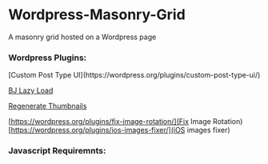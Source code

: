 # Wordpress-Masonry-Grid
A masonry grid hosted on a Wordpress page



<h3>Wordpress Plugins:</h3>
[Custom Post Type UI](https://wordpress.org/plugins/custom-post-type-ui/)

[BJ Lazy Load](https://wordpress.org/plugins/bj-lazy-load/)

[Regenerate Thumbnails](https://wordpress.org/plugins/regenerate-thumbnails/)

[https://wordpress.org/plugins/fix-image-rotation/](Fix Image Rotation)
[https://wordpress.org/plugins/ios-images-fixer/](iOS images fixer)


<h3>Javascript Requiremnts:</h3>
